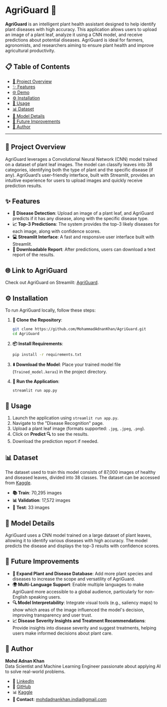 # AgriGuard 🌿

**AgriGuard** is an intelligent plant health assistant designed to help identify plant diseases with high accuracy. This application allows users to upload an image of a plant leaf, analyze it using a CNN model, and receive predictions about potential diseases. AgriGuard is ideal for farmers, agronomists, and researchers aiming to ensure plant health and improve agricultural productivity.

## 📋 Table of Contents
- [📌 Project Overview](#-project-overview)
- [✨ Features](#-features)
- [🌐 Demo](#-demo)
- [⚙️ Installation](#-installation)
- [🚀 Usage](#-usage)
- [📊 Dataset](#-dataset)
- [🧠 Model Details](#-model-details)
- [🔮 Future Improvements](#-future-improvements)
- [👤 Author](#-author)


---

## 📌 Project Overview
AgriGuard leverages a Convolutional Neural Network (CNN) model trained on a dataset of plant leaf images. The model can classify leaves into 38 categories, identifying both the type of plant and the specific disease (if any). AgriGuard’s user-friendly interface, built with Streamlit, provides an intuitive experience for users to upload images and quickly receive prediction results.

## ✨ Features
- **🦠 Disease Detection**: Upload an image of a plant leaf, and AgriGuard predicts if it has any disease, along with the specific disease type.
- **📈 Top-3 Predictions**: The system provides the top-3 likely diseases for each image, along with confidence scores.
- **💻 Streamlit Interface**: A fast and responsive user interface built with Streamlit.
- **📝 Downloadable Report**: After predictions, users can download a text report of the results.

## 🌐 Link to AgriGuard
Check out AgriGuard on Streamlit: [AgriGuard](https://agriguard.streamlit.app/).

## ⚙️ Installation
To run AgriGuard locally, follow these steps:

1. **📂 Clone the Repository**:
    ```bash
    git clone https://github.com/MohammadAdnanKhan/AgriGuard.git
    cd AgriGuard
    ```

2. **📦 Install Requirements**:
    ```bash
    pip install -r requirements.txt
    ```

3. **⬇️ Download the Model**:
   Place your trained model file (`Trained_model.keras`) in the project directory.

4. **🚀 Run the Application**:
    ```bash
    streamlit run app.py
    ```

## 🚀 Usage
1. Launch the application using `streamlit run app.py`.
2. Navigate to the "Disease Recognition" page.
3. Upload a plant leaf image (formats supported: `.jpg`, `.jpeg`, `.png`).
4. Click on **Predict 🔍** to see the results.
5. Download the prediction report if needed.

## 📊 Dataset
The dataset used to train this model consists of 87,000 images of healthy and diseased leaves, divided into 38 classes. The dataset can be accessed from [Kaggle](https://www.kaggle.com/datasets/vipoooool/new-plant-diseases-dataset).

- **📚 Train**: 70,295 images
- **📊 Validation**: 17,572 images
- **🔬 Test**: 33 images

## 🧠 Model Details
AgriGuard uses a CNN model trained on a large dataset of plant leaves, allowing it to identify various diseases with high accuracy. The model predicts the disease and displays the top-3 results with confidence scores.

## 🔮 Future Improvements
- **🌱 Expand Plant and Disease Database**: Add more plant species and diseases to increase the scope and versatility of AgriGuard.
- **🌍 Multi-Language Support**: Enable multiple languages to make AgriGuard more accessible to a global audience, particularly for non-English speaking users.
- **🔍 Model Interpretability**: Integrate visual tools (e.g., saliency maps) to show which areas of the image influenced the model's decision, improving transparency and user trust.
- **📈 Disease Severity Insights and Treatment Recommendations**: Provide insights into disease severity and suggest treatments, helping users make informed decisions about plant care.

## 👤 Author
**Mohd Adnan Khan**  
Data Scientist and Machine Learning Engineer passionate about applying AI to solve real-world problems.

- 💼 [LinkedIn](https://www.linkedin.com/in/mohd-adnan--khan)
- 🐙 [GitHub](https://github.com/MohammadAdnanKhan)
- 📊 [Kaggle](https://www.kaggle.com/mohdadnankhan1)
- **📧 Contact**: mohdadnankhan.india@gmail.com